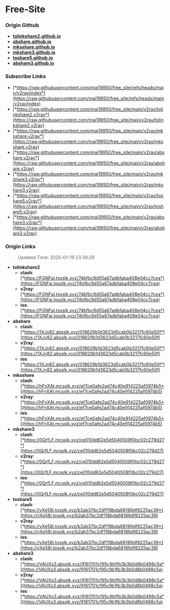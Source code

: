 # Free-Site

### Origin Github

- [**tolinkshare2.github.io**](https://github.com/tolinkshare2/tolinkshare2.github.io)
- [**abshare.github.io**](https://github.com/abshare/abshare.github.io)
- [**mksshare.github.io**](https://github.com/mksshare/mksshare.github.io)
- [**mkshare3.github.io**](https://github.com/mkshare3/mkshare3.github.io)
- [**toshare5.github.io**](https://github.com/toshare5/toshare5.github.io)
- [**abshare3.github.io**](https://github.com/abshare3/abshare3.github.io)

### Subscribe Links

- [*https://raw.githubusercontent.com/mai19950/free_site/refs/heads/main/v2ray/index*](https://raw.githubusercontent.com/mai19950/free_site/refs/heads/main/v2ray/index)
- [*https://raw.githubusercontent.com/mai19950/free_site/main/v2ray/tolinkshare2.v2ray*](https://raw.githubusercontent.com/mai19950/free_site/main/v2ray/tolinkshare2.v2ray)
- [*https://raw.githubusercontent.com/mai19950/free_site/main/v2ray/mksshare.v2ray*](https://raw.githubusercontent.com/mai19950/free_site/main/v2ray/mksshare.v2ray)
- [*https://raw.githubusercontent.com/mai19950/free_site/main/v2ray/abshare.v2ray*](https://raw.githubusercontent.com/mai19950/free_site/main/v2ray/abshare.v2ray)
- [*https://raw.githubusercontent.com/mai19950/free_site/main/v2ray/mkshare3.v2ray*](https://raw.githubusercontent.com/mai19950/free_site/main/v2ray/mkshare3.v2ray)
- [*https://raw.githubusercontent.com/mai19950/free_site/main/v2ray/toshare5.v2ray*](https://raw.githubusercontent.com/mai19950/free_site/main/v2ray/toshare5.v2ray)
- [*https://raw.githubusercontent.com/mai19950/free_site/main/v2ray/abshare3.v2ray*](https://raw.githubusercontent.com/mai19950/free_site/main/v2ray/abshare3.v2ray)

### Origin Links

> Updated Time: 2025-01-19 23:39:29

- **tolinkshare2**
  - **clash**: [*https://FGNFai.tosslk.xyz/74bfbc9d55a67adbfaba408e04cc7cea*](https://FGNFai.tosslk.xyz/74bfbc9d55a67adbfaba408e04cc7cea)
  - **v2ray**: [*https://FGNFai.tosslk.xyz/74bfbc9d55a67adbfaba408e04cc7cea*](https://FGNFai.tosslk.xyz/74bfbc9d55a67adbfaba408e04cc7cea)
  - **ios**: [*https://FGNFai.tosslk.xyz/74bfbc9d55a67adbfaba408e04cc7cea*](https://FGNFai.tosslk.xyz/74bfbc9d55a67adbfaba408e04cc7cea)
- **abshare**
  - **clash**: [*https://1XJv82.absslk.xyz/018629b1d3623d5cab0b3217fc60e50f*](https://1XJv82.absslk.xyz/018629b1d3623d5cab0b3217fc60e50f)
  - **v2ray**: [*https://1XJv82.absslk.xyz/018629b1d3623d5cab0b3217fc60e50f*](https://1XJv82.absslk.xyz/018629b1d3623d5cab0b3217fc60e50f)
  - **ios**: [*https://1XJv82.absslk.xyz/018629b1d3623d5cab0b3217fc60e50f*](https://1XJv82.absslk.xyz/018629b1d3623d5cab0b3217fc60e50f)
- **mksshare**
  - **clash**: [*https://hFnXAt.mcsslk.xyz/ef7ce0afe2ad74c40e914225af0974b5*](https://hFnXAt.mcsslk.xyz/ef7ce0afe2ad74c40e914225af0974b5)
  - **v2ray**: [*https://hFnXAt.mcsslk.xyz/ef7ce0afe2ad74c40e914225af0974b5*](https://hFnXAt.mcsslk.xyz/ef7ce0afe2ad74c40e914225af0974b5)
  - **ios**: [*https://hFnXAt.mcsslk.xyz/ef7ce0afe2ad74c40e914225af0974b5*](https://hFnXAt.mcsslk.xyz/ef7ce0afe2ad74c40e914225af0974b5)
- **mkshare3**
  - **clash**: [*https://0QrfLF.mcsslk.xyz/ce010dd62e5d5040508f0bc02c279d27*](https://0QrfLF.mcsslk.xyz/ce010dd62e5d5040508f0bc02c279d27)
  - **v2ray**: [*https://0QrfLF.mcsslk.xyz/ce010dd62e5d5040508f0bc02c279d27*](https://0QrfLF.mcsslk.xyz/ce010dd62e5d5040508f0bc02c279d27)
  - **ios**: [*https://0QrfLF.mcsslk.xyz/ce010dd62e5d5040508f0bc02c279d27*](https://0QrfLF.mcsslk.xyz/ce010dd62e5d5040508f0bc02c279d27)
- **toshare5**
  - **clash**: [*https://vXe58i.tosslk.xyz/b2ab37bc2df118bda68189df8225ac39*](https://vXe58i.tosslk.xyz/b2ab37bc2df118bda68189df8225ac39)
  - **v2ray**: [*https://vXe58i.tosslk.xyz/b2ab37bc2df118bda68189df8225ac39*](https://vXe58i.tosslk.xyz/b2ab37bc2df118bda68189df8225ac39)
  - **ios**: [*https://vXe58i.tosslk.xyz/b2ab37bc2df118bda68189df8225ac39*](https://vXe58i.tosslk.xyz/b2ab37bc2df118bda68189df8225ac39)
- **abshare3**
  - **clash**: [*https://VAUXs3.absslk.xyz/9161701cf95c9b1fb3b3b0d8b0498c5a*](https://VAUXs3.absslk.xyz/9161701cf95c9b1fb3b3b0d8b0498c5a)
  - **v2ray**: [*https://VAUXs3.absslk.xyz/9161701cf95c9b1fb3b3b0d8b0498c5a*](https://VAUXs3.absslk.xyz/9161701cf95c9b1fb3b3b0d8b0498c5a)
  - **ios**: [*https://VAUXs3.absslk.xyz/9161701cf95c9b1fb3b3b0d8b0498c5a*](https://VAUXs3.absslk.xyz/9161701cf95c9b1fb3b3b0d8b0498c5a)
